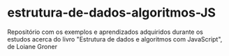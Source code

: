 # estrutura-de-dados-algoritmos-JS
Repositório com os exemplos e aprendizados adquiridos durante os estudos acerca do livro "Estrutura de dados e algoritmos com JavaScript", de Loiane Groner
